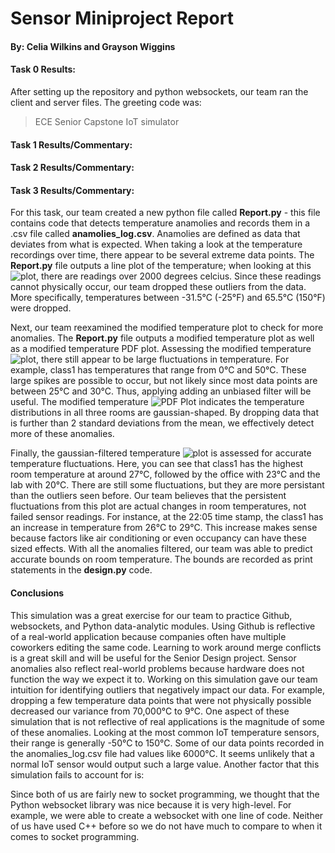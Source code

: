 # Sensor Miniproject Report
#### By: Celia Wilkins and Grayson Wiggins

#### Task 0 Results:
After setting up the repository and python websockets, our team ran the client and server files. The greeting code was:
>ECE Senior Capstone IoT simulator

#### Task 1 Results/Commentary:

#### Task 2 Results/Commentary:

#### Task 3 Results/Commentary:
For this task, our team created a new python file called __Report.py__ - this file contains code that detects temperature anamolies and records them in a .csv file called __anamolies_log.csv__. Anamolies are defined as data that deviates from what is expected. When taking a look at the temperature recordings over time, there appear to be several extreme data points. The __Report.py__ file outputs a line plot of the temperature; when looking at this ![plot](https://github.com/graysonw15/2020-sensor-miniproject/tree/main/output_plots/Raw_TPlot.png), there are readings over 2000 degrees celcius. Since these readings cannot physically occur, our team dropped these outliers from the data. More specifically, temperatures between -31.5°C (-25°F) and 65.5°C (150°F) were dropped.

Next, our team reexamined the modified temperature plot to check for more anomalies. The __Report.py__ file outputs a modified temperature plot as well as a modified temperature PDF plot. Assessing the modified temperature ![plot](https://github.com/graysonw15/2020-sensor-miniproject/tree/main/output_plots/Modified_TPlot.png), there still appear to be large fluctuations in temperature. For example, class1 has temperatures that range from 0°C and 50°C. These large spikes are possible to occur, but not likely since most data points are between 25°C and 30°C. Thus, applying adding an unbiased filter will be useful. The modified temperature ![PDF Plot](https://github.com/graysonw15/2020-sensor-miniproject/tree/main/output_plots/Modified_PDF.png) indicates the temperature distributions in all three rooms are gaussian-shaped. By dropping data that is further than 2 standard deviations from the mean, we effectively detect more of these anomalies. 

Finally, the gaussian-filtered temperature ![plot](https://github.com/graysonw15/2020-sensor-miniproject/tree/main/output_plots/Gauss_Filter_TPlot.png) is assessed for accurate temperature fluctuations. Here, you can see that class1 has the highest room temperature at around 27°C, followed by the office with 23°C and the lab with 20°C. There are still some fluctuations, but they are more persistant than the outliers seen before. Our team believes that the persistent fluctuations from this plot are actual changes in room temperatures, not failed sensor readings. For instance, at the 22:05 time stamp, the class1 has an increase in temperature from 26°C to 29°C. This increase makes sense because factors like air conditioning or even occupancy can have these sized effects. With all the anomalies filtered, our team was able to predict accurate bounds on room temperature. The bounds are recorded as print statements in the __design.py__ code. 

#### Conclusions

This simulation was a great exercise for our team to practice Github, websockets, and Python data-analytic modules. Using Github is reflective of a real-world application because companies often have multiple coworkers editing the same code. Learning to work around merge conflicts is a great skill and will be useful for the Senior Design project. Sensor anomalies also reflect real-world problems because hardware does not function the way we expect it to. Working on this simulation gave our team intuition for identifying outliers that negatively impact our data. For example, dropping a few temperature data points that were not physically possible decreased our variance from 70,000°C to 9°C. One aspect of these simulation that is not reflective of real applications is the magnitude of some of these anomalies. Looking at the most common IoT temperature sensors, their range is generally -50°C to 150°C. Some of our data points recorded in the anomalies_log.csv file had values like 6000°C. It seems unlikely that a normal IoT sensor would output such a large value. Another factor that this simulation fails to account for is:

Since both of us are fairly new to socket programming, we thought that the Python websocket library was nice because it is very high-level. For example, we were able to create a websocket with one line of code. Neither of us have used C++ before so we do not have much to compare to when it comes to socket programming.



